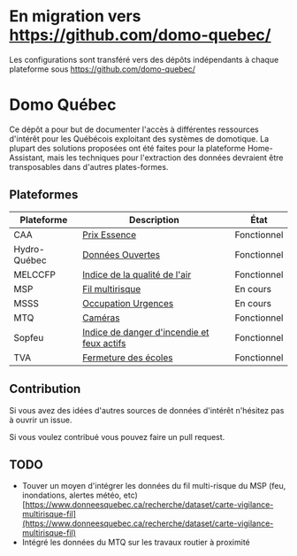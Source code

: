 # En migration vers https://github.com/domo-quebec/

Les configurations sont transféré vers des dépôts indépendants à chaque plateforme sous https://github.com/domo-quebec/


# Domo Québec

Ce dépôt a pour but de documenter l'accès à différentes ressources d'intérêt pour les Québécois exploitant des systèmes de domotique. La plupart des solutions proposées ont été faites pour la plateforme Home-Assistant, mais les techniques pour l'extraction des données devraient être transposables dans d'autres plates-formes.

## Plateformes

| Plateforme | Description | État |
|-|-|-|
| CAA | [Prix Essence](/caa/) | Fonctionnel |
| Hydro-Québec | [Données Ouvertes](/hydro-quebec/) | Fonctionnel |
| MELCCFP | [Indice de la qualité de l'air](/melccfp/) | Fonctionnel |
| MSP | [Fil multirisque](/msp/) | En cours |
| MSSS | [Occupation Urgences](/msss/) | En cours |
| MTQ | [Caméras](/mtq/) | Fonctionnel |
| Sopfeu | [Indice de danger d'incendie et feux actifs](/sopfeu/) | Fonctionnel |
| TVA | [Fermeture des écoles](/tva/) | Fonctionnel |
## Contribution

Si vous avez des idées d'autres sources de données d'intérêt n'hésitez pas à ouvrir un issue.

Si vous voulez contribué vous pouvez faire un pull request.

## TODO

- Touver un moyen d'intégrer les données du fil multi-risque du MSP (feu, inondations, alertes météo, etc) [https://www.donneesquebec.ca/recherche/dataset/carte-vigilance-multirisque-fil](https://www.donneesquebec.ca/recherche/dataset/carte-vigilance-multirisque-fil)
- Intégré les données du MTQ sur les travaux routier à proximité
